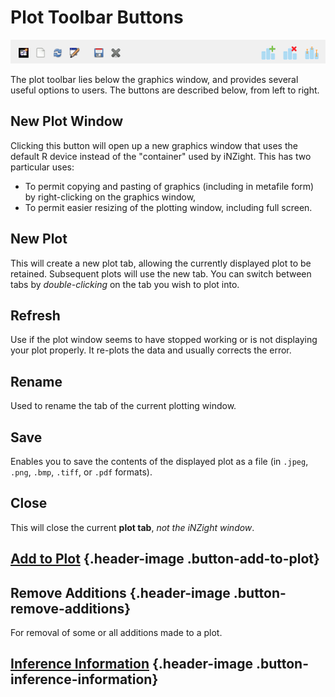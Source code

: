 # Plot Toolbar Buttons

![Plot toolbar](../../img/user_guides/plot_toolbar.jpg)

The plot toolbar lies below the graphics window, and provides several useful options to users.
The buttons are described below, from left to right.




## New Plot Window

Clicking this button will open up a new graphics window that uses the default R device instead of the "container" used by iNZight. This has two particular uses:
- To permit copying and pasting of graphics (including in metafile form) by right-clicking on the graphics window,
- To permit easier resizing of the plotting window, including full screen.


## New Plot

This will create a new plot tab, allowing the currently displayed plot to be retained.
Subsequent plots will use the new tab.
You can switch between tabs by _double-clicking_ on the tab you wish to plot into.


## Refresh

Use if the plot window seems to have stopped working or is not displaying your plot properly. It re-plots the data and usually corrects the error.



## Rename

Used to rename the tab of the current plotting window.


## Save

Enables you to save the contents of the displayed plot as a file (in `.jpeg`, `.png`, `.bmp`, `.tiff`, or `.pdf` formats).


## Close

This will close the current __plot tab__, _not the iNZight window_.



## [Add to Plot](./?topic=add_to_plot) {.header-image .button-add-to-plot}

## Remove Additions {.header-image .button-remove-additions}

For removal of some or all additions made to a plot.

## [Inference Information](./?topic=plot_inference) {.header-image .button-inference-information}
